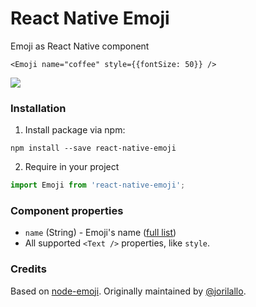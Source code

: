 # React Native Emoji

Emoji as React Native component

```JSX
<Emoji name="coffee" style={{fontSize: 50}} />
```

![](http://i59.tinypic.com/fe3rly.png)

### Installation

1. Install package via npm:

```
npm install --save react-native-emoji
```

2. Require in your project

```javascript
import Emoji from 'react-native-emoji';
```

### Component properties

- `name` (String) - Emoji's name ([full list](http://unicodey.com/emoji-data/table.htm))
- All supported `<Text />` properties, like `style`.

### Credits

Based on [node-emoji](https://github.com/omnidan/node-emoji). Originally maintained by [@jorilallo](https://twitter.com/jorilallo).
